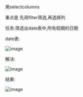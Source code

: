 用selectcolumns

重点是 先用filter筛选,再选择列

任务:筛选出date表中,所有假期的日期

date表:

![image](https://github.com/NannF00/Power-BI-Note/assets/117897416/f95c8244-217d-4a17-ae75-43980a710b52)

解决:

![image](https://github.com/NannF00/Power-BI-Note/assets/117897416/c8d0c1d5-f706-4dd1-92a5-1c3c74c6bbd5)

结果:

![image](https://github.com/NannF00/Power-BI-Note/assets/117897416/ad69c929-ead5-4b85-993e-23b4d9ad24e7)
